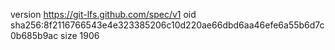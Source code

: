 version https://git-lfs.github.com/spec/v1
oid sha256:8f2116766543e4e323385206c10d220ae66dbd6aa46efe6a55b6d7c0b685b9ac
size 1906
